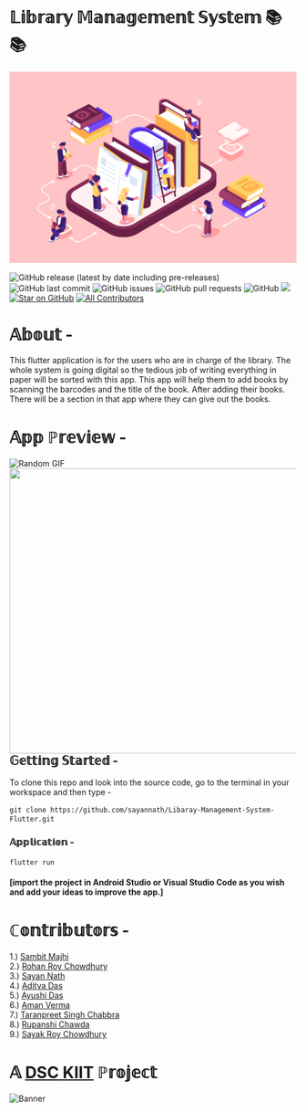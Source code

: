 
# 𝕃𝕚𝕓𝕣𝕒𝕣𝕪 𝕄𝕒𝕟𝕒𝕘𝕖𝕞𝕖𝕟𝕥 𝕊𝕪𝕤𝕥𝕖𝕞 📚📚

![Banner](https://github.com/Sayak11/Libaray-Management-System-Flutter/blob/master/online_library%402x.png)


![GitHub release (latest by date including pre-releases)](https://img.shields.io/github/v/release/sayannath/Libaray-Management-System-Flutter?include_prereleases)
![GitHub last commit](https://img.shields.io/github/last-commit/sayannath/Libaray-Management-System-Flutter)
![GitHub issues](https://img.shields.io/github/issues-raw/sayannath/Libaray-Management-System-Flutter)
![GitHub pull requests](https://img.shields.io/github/issues-pr/sayannath/Libaray-Management-System-Flutter)
![GitHub](https://img.shields.io/github/license/sayannath/Libaray-Management-System-Flutter)
   </a>
    <!-- API -->
    <a href="https://android-arsenal.com/api?level=28">
        <img src="https://img.shields.io/badge/API-28%2B-orange.svg?style=flat"/>
    </a>
    [![Star on GitHub](https://img.shields.io/github/stars/sayannath/Libaray-Management-System-Flutter.svg?style=social)](https://github.com/all-contributors/all-contributors/stargazers)
    [![All Contributors](https://img.shields.io/badge/all_contributors-9-orange.svg?style=flat-square)](#contributors-)




# 𝔸𝕓𝕠𝕦𝕥 -
This flutter application is for the users who are in charge of the library. The whole system is
going digital so the tedious job of writing everything in paper will be sorted with this app. This
app will help them to add books by scanning the barcodes and the title of the book. After
adding their books. There will be a section in that app where they can give out the books.

# 𝔸𝕡𝕡 ℙ𝕣𝕖𝕧𝕚𝕖𝕨 -
![Random GIF](https://media.giphy.com/media/FFk8Hxij53t2u4y3mv/giphy.gif)  
<a href="url"><img src="https://github.com/Sayak11/Libaray-Management-System-Flutter/blob/master/Screenshot_2020-10-10-21-42-19-333_com.example.library_system.jpg" align="left" height="500" width="1000" ></a>    
  

  ## 𝔾𝕖𝕥𝕥𝕚𝕟𝕘 𝕊𝕥𝕒𝕣𝕥𝕖𝕕 -

To clone this repo and look into the source code, go to the terminal in your workspace and then type -
```
git clone https://github.com/sayannath/Libaray-Management-System-Flutter.git
```

### 𝔸𝕡𝕡𝕝𝕚𝕔𝕒𝕥𝕚𝕠𝕟 -
```
flutter run 
```
#### [import the project in Android Studio or Visual Studio Code as you wish and add your ideas to improve the app.]
# ℂ𝕠𝕟𝕥𝕣𝕚𝕓𝕦𝕥𝕠𝕣𝕤 -
1.) [Sambit Majhi](https://github.com/sambitraze?tab=overview&from=2019-12-01&to=2019-12-31)  
2.) [Rohan Roy Chowdhury](https://github.com/Rohan2309)  
3.) [Sayan Nath](https://github.com/sayannath)  
4.) [Aditya Das](https://github.com/ThatOneTallKid)  
5.) [Ayushi Das](https://github.com/Ayushi673)  
6.) [Aman Verma](https://github.com/amanv8060)  
7.) [Taranpreet Singh Chabbra](https://github.com/singhtaran1005)  
8.) [Rupanshi Chawda](https://github.com/rupanshi-chawda)  
9.) [Sayak Roy Chowdhury](https://github.com/Sayak11)  

# 𝔸 [DSC KIIT](https://github.com/DSC-KIIT) ℙ𝕣𝕠𝕛𝕖𝕔𝕥  
![Banner](https://github.com/Sayak11/Libaray-Management-System-Flutter/blob/master/download%20(1).png)  






